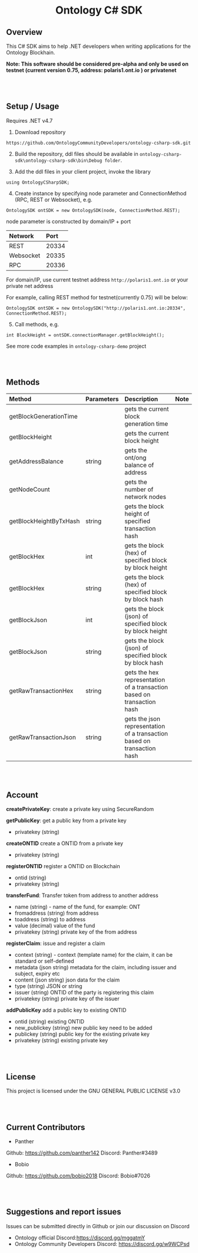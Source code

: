 <h1 align="center">Ontology C# SDK </h1>

## Overview

This C# SDK aims to help .NET developers when writing applications for the Ontology Blockhain.  

<b> Note: This software should be considered pre-alpha and only be used on testnet (current version 0.75, address: polaris1.ont.io ) or privatenet</b>

<br><br>
## Setup / Usage

Requires .NET v4.7

1. Download repository
```
https://github.com/OntologyCommunityDevelopers/ontology-csharp-sdk.git
```
2. Build the repository, ddl files should be available in `ontology-csharp-sdk\ontology-csharp-sdk\bin\Debug folder`.

3. Add the ddl files in your client project, invoke the library

```
using OntologyCSharpSDK;
```

4. Create instance by specifying node parameter and ConnectionMethod (RPC, REST or Websocket), e.g.
```
OntologySDK ontSDK = new OntologySDK(node, ConnectionMethod.REST);
```
node parameter is constructed by domain/IP + port

| Network | Port |
| :---| :---|
| REST | 20334|
| Websocket | 20335|
| RPC | 20336|

For domain/IP, use current testnet address `http://polaris1.ont.io` or your private net address

For example, calling REST method for testnet(currently 0.75) will be below:
```
OntologySDK ontSDK = new OntologySDK("http://polaris1.ont.io:20334", ConnectionMethod.REST);
```

5. Call methods, e.g.
```
int BlockHeight = ontSDK.connectionManager.getBlockHeight();
```

See more code examples in `ontology-csharp-demo` project

<br><br>
## Methods

| Method | Parameters | Description | Note |
| :---| :---| :---| :---|
| getBlockGenerationTime |  | gets the current block generation time |  |
| getBlockHeight |  | gets the current block height | |
| getAddressBalance | string | gets the ont/ong balance of address |  |
| getNodeCount |  | gets the number of network nodes |  |
| getBlockHeightByTxHash | string | gets the block height of specified transaction hash |  |
| getBlockHex | int | gets the block (hex) of specified block by block height | |
| getBlockHex | string | gets the block (hex) of specified block by block hash | |
| getBlockJson | int | gets the block (json) of specified block by block height| |
| getBlockJson | string | gets the block (json) of specified block by block hash | |
| getRawTransactionHex | string | gets the hex representation of a transaction based on transaction hash | |
| getRawTransactionJson | string | gets the json representation of a transaction based on transaction hash | |



<br><br>
## Account

<b>createPrivateKey</b>: create a private key using SecureRandom

<b>getPublicKey</b>: get a public key from a private key
- privatekey (string)

<b>createONTID</b> create a ONTID from a private key
- privatekey (string)

<b>registerONTID</b> register a ONTID on Blockchain
- ontid (string)
- privatekey (string)

<b>transferFund</b>: Transfer token from address to another address
- name (string) - name of the fund, for example: ONT
- fromaddress (string) from address
- toaddress (string) to address
- value (decimal) value of the fund
- privatekey (string) private key of the from address

<b>registerClaim</b>: issue and register a claim
- context (string) - context (template name) for the claim, it can be standard or self-defined
- metadata (json string) metadata for the claim, including issuer and subject, expiry etc
- content (json string) json data for the claim
- type (string) JSON or string
- issuer (string) ONTID of the party is registering this claim
- privatekey (string) private key of the issuer

<b>addPublicKey</b> add a public key to existing ONTID
- ontid (string) existing ONTID
- new_publickey (string) new public key need to be added
- publickey (string) public key for the existing private key
- privatekey (string) existing private key


<br><br>
## License

This project is licensed under the GNU GENERAL PUBLIC LICENSE v3.0

<br><br>
## Current Contributors

- Panther

Github: https://github.com/panther142
Discord: Panther#3489

- Bobio

Github: https://github.com/bobio2018
Discord: Bobio#7026

<br><br>
## Suggestions and report issues
Issues can be submitted directly in Github or join our discussion on Discord

- Ontology official Discord:https://discord.gg/mggatmY
- Ontology Community Developers Discord: https://discord.gg/w9WCPsd
